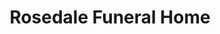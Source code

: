 ---
title: "Rosedale Funeral Home"
url: /attleborough/rosedale-funeral-home/
shop: funeral directors
---